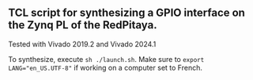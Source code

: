 ## TCL script for synthesizing a GPIO interface on the Zynq PL of the RedPitaya.

Tested with Vivado 2019.2 and Vivado 2024.1

To synthesize, execute ``sh ./launch.sh``. Make sure to ``export LANG="en_US.UTF-8"`` 
if working on a computer set to French.
